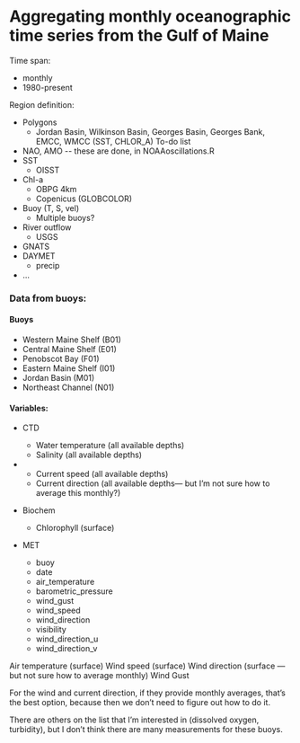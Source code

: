# Aggregating monthly oceanographic time series from the Gulf of Maine

Time span:
  
  - monthly
  - 1980-present

Region definition:
  - Polygons
    + Jordan Basin, Wilkinson Basin, Georges Basin, Georges Bank, EMCC, WMCC (SST, CHLOR_A)
To-do list
 - NAO, AMO -- these are done, in NOAAoscillations.R
 - SST
   + OISST
 - Chl-a
   + OBPG 4km
   + Copenicus (GLOBCOLOR)
 - Buoy (T, S, vel)
   + Multiple buoys?
 - River outflow
   + USGS
 - GNATS
 - DAYMET
   + precip
 - ...

### Data from buoys:

#### Buoys

+ Western Maine Shelf (B01)
+ Central Maine Shelf (E01)
+ Penobscot Bay (F01)
+ Eastern Maine Shelf (I01)
+ Jordan Basin (M01)
+ Northeast Channel (N01)

#### Variables:

  + CTD
    - Water temperature (all available depths)
    - Salinity (all available depths)
    
  + 
    - Current speed (all available depths)
    - Current direction (all available depths— but I’m not sure how to average this monthly?)

  + Biochem
    - Chlorophyll (surface)

  + MET
    - buoy
    - date
    - air_temperature
    - barometric_pressure
    - wind_gust
    - wind_speed
    - wind_direction
    - visibility
    - wind_direction_u
    - wind_direction_v

  Air temperature (surface)
  Wind speed (surface)
  Wind direction (surface — but not sure how to average monthly)
  Wind Gust

For the wind and current direction, if they provide monthly averages, that’s the best option, because then we don’t need to figure out how to do it.

There are others on the list that I’m interested in (dissolved oxygen, turbidity), but I don’t think there are many measurements for these buoys.
